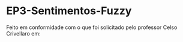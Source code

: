 # EP3-Sentimentos-Fuzzy
Feito em conformidade com o que foi solicitado pelo professor Celso Crivellaro em: 
